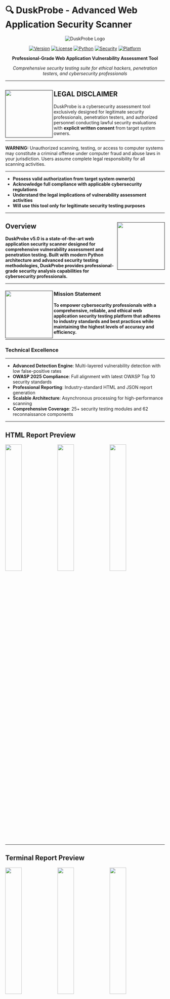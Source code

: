 # 🔍 DuskProbe - Advanced Web Application Security Scanner

<div align="center">

![DuskProbe Logo](https://via.placeholder.com/800x200/1a1a2e/ffffff?text=🔍+DUSKPROBE+v5.0)

[![Version](https://img.shields.io/badge/version-5.0.0-blue.svg)](https://github.com/la-b-ib/DuskProbe)
[![License](https://img.shields.io/badge/license-MIT-green.svg)](LICENSE)
[![Python](https://img.shields.io/badge/python-3.8%2B-blue.svg)](https://python.org)
[![Security](https://img.shields.io/badge/security-penetration%20testing-red.svg)](https://github.com/la-b-ib/DuskProbe)
[![Platform](https://img.shields.io/badge/platform-linux%20%7C%20macos%20%7C%20windows-lightgrey.svg)](https://github.com/la-b-ib/DuskProbe)

**Professional-Grade Web Application Vulnerability Assessment Tool**

*Comprehensive security testing suite for ethical hackers, penetration testers, and cybersecurity professionals*

</div>

---
## **LEGAL DISCLAIMER**  <a href=""><img align="left" width="150" height="150" src="https://raw.githubusercontent.com/la-b-ib/DuskProbe/main/preview/gif/web-code.gif"></a>

 
DuskProbe is a cybersecurity assessment tool exclusively designed for legitimate security professionals, penetration testers, and authorized personnel conducting lawful security evaluations with **explicit written consent** from target system owners.
<hr>
 
**WARNING:** Unauthorized scanning, testing, or access to computer systems may constitute a criminal offense under computer fraud and abuse laws in your jurisdiction. Users assume complete legal responsibility for all scanning activities.
<hr>


 - **Possess valid authorization from target system owner(s)**
 - **Acknowledge full compliance with applicable cybersecurity regulations**
 - **Understand the legal implications of vulnerability assessment activities**
 - **Will use this tool only for legitimate security testing purposes**

---

## Overview  <a href=""><img align="right" width="150" height="150" src="https://raw.githubusercontent.com/la-b-ib/DuskProbe/main/preview/gif/hacking.gif"></a>

**DuskProbe v5.0 is a state-of-the-art web application security scanner designed for comprehensive vulnerability assessment and penetration testing. Built with modern Python architecture and advanced security testing methodologies, DuskProbe provides professional-grade security analysis capabilities for cybersecurity professionals.**
<hr>

### **Mission Statement** <a href=""><img align="left" width="150" height="150" src="https://raw.githubusercontent.com/la-b-ib/DuskProbe/main/preview/gif/mission.gif"></a>


**To empower cybersecurity professionals with a comprehensive, reliable, and ethical web application security testing platform that adheres to industry standards and best practices while maintaining the highest levels of accuracy and efficiency.**

<hr>


###  **Technical Excellence**

<hr>

- **Advanced Detection Engine**: Multi-layered vulnerability detection with low false-positive rates
- **OWASP 2025 Compliance**: Full alignment with latest OWASP Top 10 security standards
- **Professional Reporting**: Industry-standard HTML and JSON report generation
- **Scalable Architecture**: Asynchronous processing for high-performance scanning
- **Comprehensive Coverage**: 25+ security testing modules and 62 reconnaissance components

---
##  HTML Report Preview
<p align="left">
  <img src="https://raw.githubusercontent.com/la-b-ib/DuskProbe/main/preview/img/html%20report/desktop%20(1).png" width="32%" />
  <img src="https://raw.githubusercontent.com/la-b-ib/DuskProbe/main/preview/img/html%20report/desktop%20(2).png" width="32%" />
  <img src="https://raw.githubusercontent.com/la-b-ib/DuskProbe/main/preview/img/html%20report/desktop%203.png" width="32%" />    
</p>



<hr>

##  Terminal Report Preview

<p align="left">
  <img src="https://raw.githubusercontent.com/la-b-ib/DuskProbe/main/preview/img/shell%20report/desktop.png" width="32%" />
  <img src="https://raw.githubusercontent.com/la-b-ib/DuskProbe/main/preview/img/shell%20report/desktop%20(1).png" width="32%" />
  <img src="https://raw.githubusercontent.com/la-b-ib/DuskProbe/main/preview/img/shell%20report/desktop%20(3).png" width="32%" />    
</p>
<hr>

<p align="left">
  <img src="https://raw.githubusercontent.com/la-b-ib/DuskProbe/main/preview/img/shell%20report/desktop%20(5).png" width="32%" />
  <img src="https://raw.githubusercontent.com/la-b-ib/DuskProbe/main/preview/img/shell%20report/desktop%20(6).png" width="32%" />
  <img src="https://raw.githubusercontent.com/la-b-ib/DuskProbe/main/preview/img/shell%20report/desktop%20(7).png" width="32%" />    
</p>

<hr>

<p align="left">
  <img src="https://raw.githubusercontent.com/la-b-ib/DuskProbe/main/preview/img/shell%20report/desktop%20(8).png" width="32%" />
  <img src="https://raw.githubusercontent.com/la-b-ib/DuskProbe/main/preview/img/shell%20report/desktop%20(9).png" width="32%" />
  <img src="https://raw.githubusercontent.com/la-b-ib/DuskProbe/main/preview/img/shell%20report/desktop%20(10).png" width="32%" />    
</p>
<hr>




##  **Key Features**

<hr>

###  <p align="center"> **Core Security Testing** </p>

| Feature | Description | Coverage |
|---------|-------------|----------|
| **XSS Detection** | Comprehensive Cross-Site Scripting vulnerability detection | Reflected, Stored, DOM-based |
| **SQL Injection** | Advanced database injection testing | Union, Boolean, Time-based |
| **CSRF Protection** | Cross-Site Request Forgery vulnerability assessment | Token validation, SameSite analysis |
| **Authentication Bypass** | Credential and session security testing | Weak passwords, session hijacking |
| **Directory Traversal** | Path traversal and file inclusion vulnerabilities | LFI, RFI, directory enumeration |
| **Template Injection** | Server-side template injection detection | Jinja2, Twig, Smarty templates |
| **Command Injection** | OS command execution vulnerability testing | Blind, time-based detection |
| **File Upload Bypass** | Malicious file upload prevention testing | Extension, MIME type validation |

<hr>


###  **Advanced Reconnaissance**  <a href=""><img align="right" width="150" height="150" src="https://raw.githubusercontent.com/la-b-ib/DuskProbe/main/preview/gif/data-safety.gif"></a>


- **Technology Stack Detection**: Comprehensive framework and CMS identification
- **Directory & File Discovery**: Intelligent brute-force with smart wordlists
- **Parameter Mining**: Hidden and vulnerable parameter identification
- **SSL/TLS Analysis**: Certificate validation and encryption assessment
- **HTTP Header Security**: Security header compliance evaluation
- **WAF Detection**: Web Application Firewall identification and bypass techniques

<hr>

###  **Professional Reporting** <a href=""><img align="right" width="150" height="150" src="https://raw.githubusercontent.com/la-b-ib/DuskProbe/main/preview/gif/cybersecurity.gif"></a>

- **Industry-Standard HTML Reports**: Beautiful, interactive reports with Bungee typography
- **Executive Summary**: C-level executive briefings with risk assessments
- **Technical Intelligence**: Detailed technical findings for security teams
- **OWASP 2025 Mapping**: Complete compliance analysis and categorization
- **CVSS v3.1 Scoring**: Professional vulnerability severity assessment
- **Remediation Guidance**: Actionable security recommendations

<hr>


###  **Performance & Scalability** <a href=""><img align="right" width="150" height="150" src="https://raw.githubusercontent.com/la-b-ib/DuskProbe/main/preview/gif/performance.gif"></a>

- **Asynchronous Processing**: High-speed concurrent request handling
- **Rate Limiting**: Respectful scanning with configurable delays
- **Memory Optimization**: Efficient resource utilization for large-scale scans
- **Progress Tracking**: Real-time scan progress with detailed status updates
- **Error Handling**: Robust error recovery and continuation mechanisms

---

##  **Architecture**

<hr>

```python
# Core Dependencies
Python 3.8+              # Modern Python runtime
aiohttp                  # Asynchronous HTTP client
beautifulsoup4          # HTML parsing and analysis
requests                # HTTP request handling
rich                    # Terminal UI and progress tracking
pandas                  # Data analysis and reporting
selenium                # Browser automation (optional)
cryptography            # SSL/TLS analysis
```
<hr>

###  **Design Patterns** <a href=""><img align="right" width="150" height="150" src="https://raw.githubusercontent.com/la-b-ib/DuskProbe/main/preview/gif/people-chart.gif">

- **Modular Architecture**: Plug-and-play security testing modules
- **Asynchronous Programming**: Non-blocking I/O for optimal performance
- **Factory Pattern**: Dynamic vulnerability scanner instantiation
- **Observer Pattern**: Real-time progress monitoring and reporting
- **Strategy Pattern**: Configurable testing methodologies

<hr>



```
DuskProbe/
├── duskprobe.py                 # Main application entry point
├── requirements.txt             # Python dependencies
├── install.sh                   # Automated installation script
├── README.md                    # Comprehensive documentation
├── LICENSE                      # MIT license file
├── sample_urls.txt             # Example target URLs
├── logs/                       # Scan logging directory
│   └── duskprobe_*.log        # Timestamped scan logs
├── reports/                    # Generated security reports
│   ├── *.html                 # Professional HTML reports
│   ├── *.json                 # Machine-readable JSON reports
│   └── *.csv                  # Spreadsheet-compatible data
└── __pycache__/               # Python bytecode cache
```

---

##  **Quick Start**
<hr>

### **30-Second Setup**

```bash
# Clone the repository
git clone https://github.com/la-b-ib/DuskProbe.git
cd DuskProbe

# Run automated installation
chmod +x install.sh
./install.sh

# Start your first scan
python3 duskprobe.py -u https://example.com -f html
```
<hr>


###  **Basic Usage Examples**

```bash
# Single target scan with HTML report
python3 duskprobe.py -u https://target.com -f html -o security_report.html

# Multiple targets from file
python3 duskprobe.py -l targets.txt -f json -o bulk_scan_results.json

# Quick vulnerability assessment
python3 duskprobe.py -u https://webapp.com --quick-scan

# Comprehensive security audit
python3 duskprobe.py -u https://enterprise.com --full-scan --threads 10
```

---

##  **Installation** <a href=""><img align="right" width="150" height="150" src="https://raw.githubusercontent.com/la-b-ib/DuskProbe/main/preview/gif/delivery.gif">


- **Python 3.8+** (Python 3.9+ recommended)
- **pip** package manager
- **Git** version control system


<hr>

###  **Automated Installation**



```bash
# Clone repository
git clone https://github.com/la-b-ib/DuskProbe.git
cd DuskProbe

# Make installation script executable
chmod +x install.sh

# Run automated setup
./install.sh
```

<hr>

###  **Manual Installation**


```bash
# 1. Clone the repository
git clone https://github.com/la-b-ib/DuskProbe.git
cd DuskProbe

# 2. Create virtual environment (recommended)
python3 -m venv duskprobe-env
source duskprobe-env/bin/activate  # Linux/macOS
# or
duskprobe-env\Scripts\activate     # Windows

# 3. Install core dependencies
pip install -r requirements.txt

# 4. Install additional security libraries
python3 install_additional_libs.py

# 5. Install advanced scanning modules
python3 install_advanced_libs.py

# 6. Verify installation
python3 duskprobe.py --version
```
<hr>

### **Docker Installation**



```dockerfile
# Dockerfile
FROM python:3.9-slim

WORKDIR /app
COPY . .

RUN pip install -r requirements.txt
RUN python3 install_additional_libs.py

ENTRYPOINT ["python3", "duskprobe.py"]
```

```bash
# Build and run
docker build -t duskprobe .
docker run -it duskprobe -u https://target.com -f html
```

<hr>

###  **Platform-Specific Notes**

<hr>

```bash
# Ubuntu/Debian additional dependencies
sudo apt-get update
sudo apt-get install python3-dev libssl-dev libffi-dev

# CentOS/RHEL additional dependencies
sudo yum install python3-devel openssl-devel libffi-devel
```

```bash
# Install Homebrew if not present
/bin/bash -c "$(curl -fsSL https://raw.githubusercontent.com/Homebrew/install/HEAD/install.sh)"

# Install Python and dependencies
brew install python@3.9
pip3 install -r requirements.txt
```

```powershell
# Open PowerShell as Administrator
Set-ExecutionPolicy -ExecutionPolicy RemoteSigned -Scope CurrentUser

# Install dependencies
pip install -r requirements.txt
```
<hr>

# Install dependencies



```bash
# Simple scan
./duskprobe.py https://example.com

# Scan with crawling
./duskprobe.py https://example.com --crawl

# Anonymous scan with Tor
./duskprobe.py https://example.com --tor
```

```bash
# JSON output for scripting
./duskprobe.py https://example.com --output-format json

# CSV export for analysis
./duskprobe.py https://example.com --output-format csv --export

# HTML report
./duskprobe.py https://example.com --output-format html

# Quiet mode (minimal output)
./duskprobe.py https://example.com --quiet
```

```bash
# Scan multiple URLs from file
./duskprobe.py --batch urls.txt

# Batch scan with JSON output
./duskprobe.py --batch urls.txt --output-format json --quiet
```

```bash
# Custom output directory
./duskprobe.py https://example.com --output-dir ./reports

# Verbose logging
./duskprobe.py https://example.com --verbose

# Custom timeout and page limits
./duskprobe.py https://example.com --timeout 30 --max-pages 10
```

<hr>

## Command Line Options

```
positional arguments:
  url                   Target URL to scan

optional arguments:
  -h, --help            show this help message and exit
  --batch FILE, -b FILE
                        Scan URLs from file (one per line)
  --crawl, -c           Enable crawling (slower but more thorough)
  --tor, -t             Use Tor for anonymity (requires Tor installation)
  --max-pages MAX_PAGES, -m MAX_PAGES
                        Maximum pages to crawl (default: 5)
  --timeout TIMEOUT     Request timeout in seconds (default: 15)
  --output-format {text,json,csv,html}, -f {text,json,csv,html}
                        Output format (default: text)
  --output-dir DIR, -o DIR
                        Output directory for reports (default: ./reports)
  --log-dir DIR         Log directory (default: ./logs)
  --export, -e          Export findings to CSV
  --quiet, -q           Suppress non-essential output
  --verbose, -v         Enable verbose output
  --version             show program's version number and exit
  --check-deps          Check for missing dependencies
```
<hr>

## Exit Codes <a href=""><img align="right" width="150" height="150" src="https://raw.githubusercontent.com/la-b-ib/DuskProbe/main/preview/gif/crime-scene.gif">



- `0`: Success, no major vulnerabilities found
- `1`: High-risk vulnerabilities detected
- `2`: Critical vulnerabilities found
- `3`: Scan failures occurred
- `130`: Interrupted by user (Ctrl+C)

<hr>

## Example Workflows


```bash
#!/bin/bash
# Quick security check script

URL="https://example.com"
./duskprobe.py "$URL" --output-format json --quiet > scan_results.json

# Check exit code
if [ $? -eq 2 ]; then
    echo "CRITICAL vulnerabilities found!"
    # Send alert, stop deployment, etc.
elif [ $? -eq 1 ]; then
    echo "HIGH-risk issues detected!"
    # Log for review
else
    echo "No major issues found"
fi
```

```bash
#!/bin/bash
# Monitor multiple sites daily

URLS_FILE="production_urls.txt"
REPORT_DIR="daily_reports/$(date +%Y%m%d)"

./duskprobe.py --batch "$URLS_FILE" \
               --output-dir "$REPORT_DIR" \
               --output-format csv \
               --export \
               --quiet

# Process results, send notifications, etc.
```

```bash
#!/bin/bash
# Pre-deployment security check

STAGING_URL="https://staging.example.com"

echo "Running security scan on staging..."
./duskprobe.py "$STAGING_URL" --crawl --quiet --output-format json

EXIT_CODE=$?
if [ $EXIT_CODE -ge 2 ]; then
    echo "Security scan failed! Blocking deployment."
    exit 1
else
    echo "Security scan passed. Proceeding with deployment."
    exit 0
fi
```
<hr>

## File Formats


```
https://example.com
https://test.example.com
https://api.example.com/v1
```

```json
{
  "scan_info": {
    "timestamp": "2024-01-15T10:30:00",
    "total_pages": 3,
    "total_findings": 5
  },
  "site_info": {
    "url": "https://example.com",
    "domain": "example.com",
    "ip_address": "192.168.1.1",
    "server": "nginx/1.18.0"
  },
  "findings": [
    {
      "Type": "XSS",
      "Severity": "HIGH",
      "Details": "Reflected XSS vulnerability",
      "Risk Score": 8,
      "URL": "https://example.com/search?q=test",
      "Recommendation": "Implement input validation"
    }
  ]
}
```


<hr>

## Version History <a href=""><img align="right" width="150" height="150" src="https://raw.githubusercontent.com/la-b-ib/DuskProbe/main/preview/gif/bitcoin-lock.gif">




- **v5.0**: Complete rewrite with advanced features, OWASP 2025 compliance, professional HTML reports
- **v4.5**: Shell-optimized version with command-line interface
- **v4.0**: Enhanced reporting and additional security checks
- **v3.0**: Added Tor support and crawling capabilities
- **v2.0**: Introduced multiple output formats
- **v1.0**: Initial release

---

**Disclaimer**: This tool is provided for educational and authorized testing purposes only. Use responsibly and ethically.
